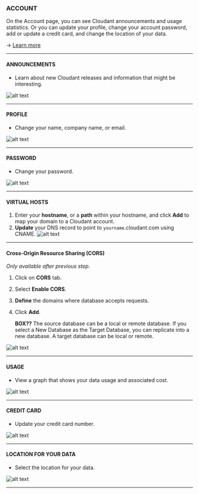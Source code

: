 <link href="http://maxcdn.bootstrapcdn.com/font-awesome/4.2.0/css/font-awesome.min.css" rel="stylesheet">

### ACCOUNT

On the Account page, you can see Cloudant announcements and usage statistics. Or you can update your profile, change your account password, add or update a credit card, and change the location of your data.

→ [Learn more](https://docs.cloudant.com/account.html)

---

#### ANNOUNCEMENTS
* Learn about new Cloudant releases and information that might be interesting.

![alt text](images/visual_guide/6_account/1.png)

---

#### PROFILE
* Change your name, company name, or email.

![alt text](images/visual_guide/6_account/2.png)

---

#### PASSWORD
* Change your password.

![alt text](images/visual_guide/6_account/3.png)

---

#### VIRTUAL HOSTS
1. Enter your **hostname**, or a **path** within your hostname, and click **Add** to map your domain to a Cloudant account.
2. **Update** your DNS record to point to `yourname`.cloudant.com using CNAME.
![alt text](images/visual_guide/6_account/4.png)

---

#### Cross-Origin Resource Sharing (CORS)
*Only available after previous step.*

1. Click on **CORS** tab.
2. Select **Enable CORS**.
3. **Define** the domains where database accepts requests.
4. Click **Add**.

	**BOX??**
<span class=" fa fa-info">The source database can be a local or remote database. If you select a New Database as the Target Database, you can replicate into a new database. A target database can be local or remote.

![alt text](images/visual_guide/6_account/5.png)

---

#### USAGE
* View a graph that shows your data usage and associated cost.

![alt text](images/visual_guide/6_account/6.png)

---

#### CREDIT CARD
* Update your credit card number.

![alt text](images/visual_guide/6_account/7.png)

---

#### LOCATION FOR YOUR DATA
* Select the location for your data.

![alt text](images/visual_guide/6_account/8.png)

---
